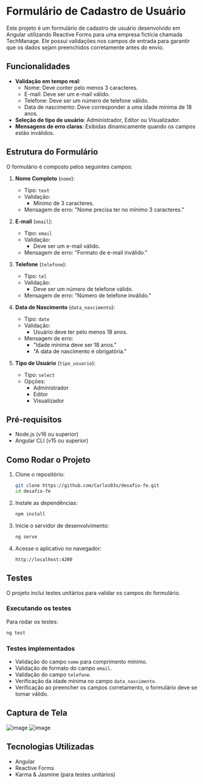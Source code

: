 
# Formulário de Cadastro de Usuário

Este projeto é um formulário de cadastro de usuário desenvolvido em Angular utilizando Reactive Forms para uma empresa fictícia chamada TechManage. Ele possui validações nos campos de entrada para garantir que os dados sejam preenchidos corretamente antes do envio.

## Funcionalidades

- **Validação em tempo real**:
  - Nome: Deve conter pelo menos 3 caracteres.
  - E-mail: Deve ser um e-mail válido.
  - Telefone: Deve ser um número de telefone válido.
  - Data de nascimento: Deve corresponder a uma idade mínima de 18 anos.
- **Seleção de tipo de usuário**: Administrador, Editor ou Visualizador.
- **Mensagens de erro claras**: Exibidas dinamicamente quando os campos estão inválidos.

## Estrutura do Formulário

O formulário é composto pelos seguintes campos:

1. **Nome Completo** (`nome`):
   - Tipo: `text`
   - Validação:
     - Mínimo de 3 caracteres.
   - Mensagem de erro: "Nome precisa ter no mínimo 3 caracteres."

2. **E-mail** (`email`):
   - Tipo: `email`
   - Validação:
     - Deve ser um e-mail válido.
   - Mensagem de erro: "Formato de e-mail inválido."

3. **Telefone** (`telefone`):
   - Tipo: `tel`
   - Validação:
     - Deve ser um número de telefone válido.
   - Mensagem de erro: "Número de telefone inválido."

4. **Data de Nascimento** (`data_nascimento`):
   - Tipo: `date`
   - Validação:
     - Usuário deve ter pelo menos 18 anos.
   - Mensagem de erro:
     - "Idade mínima deve ser 18 anos."
     - "A data de nascimento é obrigatória."

5. **Tipo de Usuário** (`tipo_usuario`):
   - Tipo: `select`
   - Opções:
     - Administrador
     - Editor
     - Visualizador

## Pré-requisitos

- Node.js (v16 ou superior)
- Angular CLI (v15 ou superior)

## Como Rodar o Projeto

1. Clone o repositório:

   ```bash
   git clone https://github.com/Carlos03s/desafio-fe.git
   cd desafio-fe
   ```

2. Instale as dependências:

   ```bash
   npm install
   ```

3. Inicie o servidor de desenvolvimento:

   ```bash
   ng serve
   ```

4. Acesse o aplicativo no navegador:

   ```
   http://localhost:4200
   ```

## Testes

O projeto inclui testes unitários para validar os campos do formulário.

### Executando os testes

Para rodar os testes:

```bash
ng test
```

### Testes implementados

- Validação do campo `nome` para comprimento mínimo.
- Validação de formato do campo `email`.
- Validação do campo `telefone`.
- Verificação da idade mínima no campo `data_nascimento`.
- Verificação ao preencher os campos corretamento, o formulário deve se tornar válido.

## Captura de Tela

![image](https://github.com/user-attachments/assets/57c3ffff-8927-409e-86d7-f54f32e8951e)
![image](https://github.com/user-attachments/assets/7db821a4-0db6-4d53-9165-3f4d02d4d3f4)

## Tecnologias Utilizadas

- Angular
- Reactive Forms
- Karma & Jasmine (para testes unitários)
